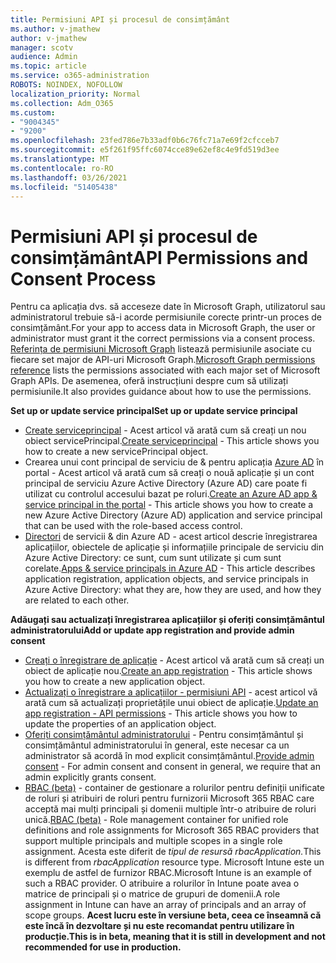 ```yaml
---
title: Permisiuni API și procesul de consimțământ
ms.author: v-jmathew
author: v-jmathew
manager: scotv
audience: Admin
ms.topic: article
ms.service: o365-administration
ROBOTS: NOINDEX, NOFOLLOW
localization_priority: Normal
ms.collection: Adm_O365
ms.custom:
- "9004345"
- "9200"
ms.openlocfilehash: 23fed786e7b33adf0b6c76fc71a7e69f2cfcceb7
ms.sourcegitcommit: e5f261f95ffc6074cce89e62ef8c4e9fd519d3ee
ms.translationtype: MT
ms.contentlocale: ro-RO
ms.lasthandoff: 03/26/2021
ms.locfileid: "51405438"
---
```

# <a name="api-permissions-and-consent-process"></a><span data-ttu-id="9306d-102">Permisiuni API și procesul de consimțământ</span><span class="sxs-lookup"><span data-stu-id="9306d-102">API Permissions and Consent Process</span></span>

<span data-ttu-id="9306d-103">Pentru ca aplicația dvs. să acceseze date în Microsoft Graph, utilizatorul sau administratorul trebuie să-i acorde permisiunile corecte printr-un proces de consimțământ.</span><span class="sxs-lookup"><span data-stu-id="9306d-103">For your app to access data in Microsoft Graph, the user or administrator must grant it the correct permissions via a consent process.</span></span> <span data-ttu-id="9306d-104">[Referința de permisiuni Microsoft Graph](https://docs.microsoft.com/graph/permissions-reference) listează permisiunile asociate cu fiecare set major de API-uri Microsoft Graph.</span><span class="sxs-lookup"><span data-stu-id="9306d-104">[Microsoft Graph permissions reference](https://docs.microsoft.com/graph/permissions-reference) lists the permissions associated with each major set of Microsoft Graph APIs.</span></span> <span data-ttu-id="9306d-105">De asemenea, oferă instrucțiuni despre cum să utilizați permisiunile.</span><span class="sxs-lookup"><span data-stu-id="9306d-105">It also provides guidance about how to use the permissions.</span></span>

<span data-ttu-id="9306d-106">**Set up or update service principal**</span><span class="sxs-lookup"><span data-stu-id="9306d-106">**Set up or update service principal**</span></span>

- <span data-ttu-id="9306d-107">[Create serviceprincipal](https://docs.microsoft.com/graph/api/serviceprincipal-post-serviceprincipals) - Acest articol vă arată cum să creați un nou obiect servicePrincipal.</span><span class="sxs-lookup"><span data-stu-id="9306d-107">[Create serviceprincipal](https://docs.microsoft.com/graph/api/serviceprincipal-post-serviceprincipals) - This article shows you how to create a new servicePrincipal object.</span></span>
- <span data-ttu-id="9306d-108">Crearea unui cont principal de serviciu de & pentru aplicația [Azure AD](https://docs.microsoft.com/azure/active-directory/develop/howto-create-service-principal-portal) în portal - Acest articol vă arată cum să creați o nouă aplicație și un cont principal de serviciu Azure Active Directory (Azure AD) care poate fi utilizat cu controlul accesului bazat pe roluri.</span><span class="sxs-lookup"><span data-stu-id="9306d-108">[Create an Azure AD app & service principal in the portal](https://docs.microsoft.com/azure/active-directory/develop/howto-create-service-principal-portal) - This article shows you how to create a new Azure Active Directory (Azure AD) application and service principal that can be used with the role-based access control.</span></span>
- <span data-ttu-id="9306d-109">[Directori](https://docs.microsoft.com/azure/active-directory/develop/app-objects-and-service-principals) de servicii & din Azure AD - acest articol descrie înregistrarea aplicațiilor, obiectele de aplicație și informațiile principale de serviciu din Azure Active Directory: ce sunt, cum sunt utilizate și cum sunt corelate.</span><span class="sxs-lookup"><span data-stu-id="9306d-109">[Apps & service principals in Azure AD](https://docs.microsoft.com/azure/active-directory/develop/app-objects-and-service-principals) - This article describes application registration, application objects, and service principals in Azure Active Directory: what they are, how they are used, and how they are related to each other.</span></span>

<span data-ttu-id="9306d-110">**Adăugați sau actualizați înregistrarea aplicațiilor și oferiți consimțământul administratorului**</span><span class="sxs-lookup"><span data-stu-id="9306d-110">**Add or update app registration and provide admin consent**</span></span>

- <span data-ttu-id="9306d-111">[Creați o înregistrare de aplicație](https://docs.microsoft.com/graph/api/application-post-applications) - Acest articol vă arată cum să creați un obiect de aplicație nou.</span><span class="sxs-lookup"><span data-stu-id="9306d-111">[Create an app registration](https://docs.microsoft.com/graph/api/application-post-applications) - This article shows you how to create a new application object.</span></span>
- <span data-ttu-id="9306d-112">[Actualizați o înregistrare a aplicațiilor - permisiuni API](https://docs.microsoft.com/graph/api/application-update) - acest articol vă arată cum să actualizați proprietățile unui obiect de aplicație.</span><span class="sxs-lookup"><span data-stu-id="9306d-112">[Update an app registration - API permissions](https://docs.microsoft.com/graph/api/application-update) - This article shows you how to update the properties of an application object.</span></span>
- <span data-ttu-id="9306d-113">[Oferiți consimțământul administratorului](https://docs.microsoft.com/graph/security-authorization#grant-permissions-to-an-application) - Pentru consimțământul și consimțământul administratorului în general, este necesar ca un administrator să acordă în mod explicit consimțământul.</span><span class="sxs-lookup"><span data-stu-id="9306d-113">[Provide admin consent](https://docs.microsoft.com/graph/security-authorization#grant-permissions-to-an-application) - For admin consent and consent in general, we require that an admin explicitly grants consent.</span></span>
- <span data-ttu-id="9306d-114">[RBAC (beta)](https://docs.microsoft.com/graph/api/resources/rbacapplicationmultiple) - container de gestionare a rolurilor pentru definiții unificate de roluri și atribuiri de roluri pentru furnizorii Microsoft 365 RBAC care acceptă mai mulți principali și domenii multiple într-o atribuire de roluri unică.</span><span class="sxs-lookup"><span data-stu-id="9306d-114">[RBAC (beta)](https://docs.microsoft.com/graph/api/resources/rbacapplicationmultiple) - Role management container for unified role definitions and role assignments for Microsoft 365 RBAC providers that support multiple principals and multiple scopes in a single role assignment.</span></span> <span data-ttu-id="9306d-115">Acesta este diferit de *tipul de resursă rbacApplication.*</span><span class="sxs-lookup"><span data-stu-id="9306d-115">This is different from *rbacApplication* resource type.</span></span> <span data-ttu-id="9306d-116">Microsoft Intune este un exemplu de astfel de furnizor RBAC.</span><span class="sxs-lookup"><span data-stu-id="9306d-116">Microsoft Intune is an example of such a RBAC provider.</span></span> <span data-ttu-id="9306d-117">O atribuire a rolurilor în Intune poate avea o matrice de principali și o matrice de grupuri de domenii.</span><span class="sxs-lookup"><span data-stu-id="9306d-117">A role assignment in Intune can have an array of principals and an array of scope groups.</span></span> <span data-ttu-id="9306d-118">**Acest lucru este în versiune beta, ceea ce înseamnă că este încă în dezvoltare și nu este recomandat pentru utilizare în producție.**</span><span class="sxs-lookup"><span data-stu-id="9306d-118">**This is in beta, meaning that it is still in development and not recommended for use in production.**</span></span>
